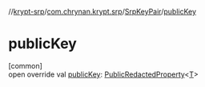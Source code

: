 //[krypt-srp](../../../index.md)/[com.chrynan.krypt.srp](../index.md)/[SrpKeyPair](index.md)/[publicKey](public-key.md)

# publicKey

[common]\
open override val [publicKey](public-key.md): [PublicRedactedProperty](../../../../krypt-core/krypt-core/com.chrynan.krypt.core/-public-redacted-property/index.md)&lt;[T](index.md)&gt;
